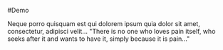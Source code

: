 #Demo

Neque porro quisquam est qui dolorem ipsum quia dolor sit amet, consectetur, adipisci velit...
"There is no one who loves pain itself, who seeks after it and wants to have it, simply because it is pain..."
